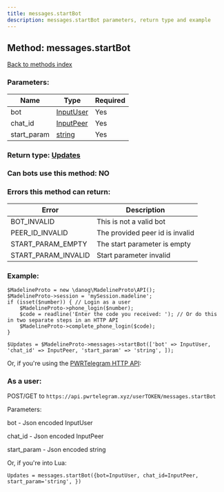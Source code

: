 ```yaml
---
title: messages.startBot
description: messages.startBot parameters, return type and example
---
```

## Method: messages.startBot  
[Back to methods index](index.md)


### Parameters:

| Name     |    Type       | Required |
|----------|---------------|----------|
|bot|[InputUser](../types/InputUser.md) | Yes|
|chat\_id|[InputPeer](../types/InputPeer.md) | Yes|
|start\_param|[string](../types/string.md) | Yes|


### Return type: [Updates](../types/Updates.md)

### Can bots use this method: **NO**


### Errors this method can return:

| Error    | Description   |
|----------|---------------|
|BOT_INVALID|This is not a valid bot|
|PEER_ID_INVALID|The provided peer id is invalid|
|START_PARAM_EMPTY|The start parameter is empty|
|START_PARAM_INVALID|Start parameter invalid|


### Example:


```
$MadelineProto = new \danog\MadelineProto\API();
$MadelineProto->session = 'mySession.madeline';
if (isset($number)) { // Login as a user
    $MadelineProto->phone_login($number);
    $code = readline('Enter the code you received: '); // Or do this in two separate steps in an HTTP API
    $MadelineProto->complete_phone_login($code);
}

$Updates = $MadelineProto->messages->startBot(['bot' => InputUser, 'chat_id' => InputPeer, 'start_param' => 'string', ]);
```

Or, if you're using the [PWRTelegram HTTP API](https://pwrtelegram.xyz):



### As a user:

POST/GET to `https://api.pwrtelegram.xyz/userTOKEN/messages.startBot`

Parameters:

bot - Json encoded InputUser

chat_id - Json encoded InputPeer

start_param - Json encoded string




Or, if you're into Lua:

```
Updates = messages.startBot({bot=InputUser, chat_id=InputPeer, start_param='string', })
```


